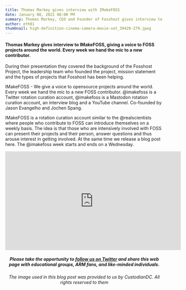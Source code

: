 ```yaml
---
title: Thomas Markey gives interview with IMakeFOSS
date: January 08, 2021 08:00 PM
summary: Thomas Markey, CEO and Founder of Fosshost gives interview to Monica Ayhens-Madon
author: eth01
thumbnail: high-definition-cinema-camera-movie-set_39420-279.jpeg
---
```


#### Thomas Markey gives interview to IMakeFOSS, giving a voice to FOSS projects around the world. Every week we hand the mic to a new contributor.

During their presentation they covered the background of the Fosshost Project, the leadership team who founded the project, mission statement and the types of projects that Fosshost has been helping.

IMakeFOSS - We give a voice to opensource projects around the world. Every week we hand the mic to a new FOSS contributor. @imakefoss is a Twitter rotation curation account, @imakefoss is a Mastodon rotation curation account, an interview blog and a YouTube channel.  Co-founded by Jason Evangelho and Jochen Spang.

IMakeFOSS is a rotation curation account similar to the @realscientists where people who contribute to FOSS can introduce themselves on a weekly basis. The idea is that those who are intensively involved with FOSS can present their projects and their person, answer questions and thus arouse interest in getting involved. At the same time we release a blog post here. The @imakefoss week starts and ends on a Wednesday.

<center><iframe width="560" height="315" src="https://www.youtube.com/embed/c__tdw7xEsc" frameborder="0" allow="accelerometer; autoplay; clipboard-write; encrypted-media; gyroscope; picture-in-picture" allowfullscreen></iframe><center>


##### Please take the opportunity to [follow us on Twitter](https://twitter.com/fosshostorg) and share this web page with educational groups, ARM fans, and like-minded individuals.

###### _The image used in this blog post was provided to us by CustodianDC. All rights reserved to them_
